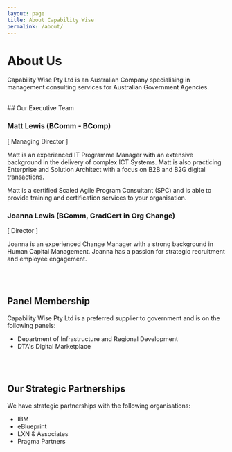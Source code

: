 ```yaml
---
layout: page
title: About Capability Wise
permalink: /about/
---
```


# About Us
Capability Wise Pty Ltd is an Australian Company specialising in management consulting services for Australian Government Agencies.

<br/>
## Our Executive Team

### Matt Lewis (BComm - BComp)
[ Managing Director ]
 
Matt is an experienced IT Programme Manager with an extensive background in the delivery of complex ICT Systems.  Matt is also practicing Enterprise and Solution Architect with a focus on B2B and B2G digital transactions.

Matt is a certified Scaled Agile Program Consultant (SPC) and is able to provide training and certification services to your organisation.

### Joanna Lewis (BComm, GradCert in Org Change)
[ Director ]
 
Joanna is an experienced Change Manager with a strong background in Human Capital Management.  Joanna has a passion for strategic recruitment and employee engagement.

<br/><br/>
## Panel Membership
Capability Wise Pty Ltd is a preferred supplier to government and is on the following panels:

+ Department of Infrastructure and Regional Development
+ DTA's Digital Marketplace

<br/><br/>
## Our Strategic Partnerships
We have strategic partnerships with the following organisations:

+ IBM
+ eBlueprint
+ LXN & Associates
+ Pragma Partners

